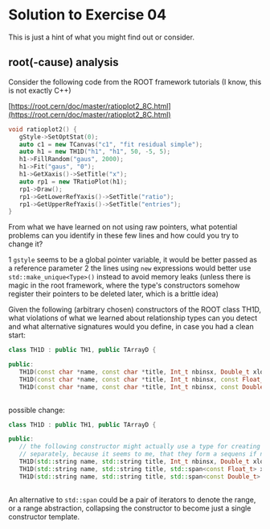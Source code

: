 # Solution to Exercise 04


This is just a hint of what you might find out or consider.

## root(-cause) analysis

Consider the following code from the ROOT framework tutorials (I know, this is not exactly C++)

[https://root.cern/doc/master/ratioplot2_8C.html](https://root.cern/doc/master/ratioplot2_8C.html)

```C++
void ratioplot2() {
   gStyle->SetOptStat(0);
   auto c1 = new TCanvas("c1", "fit residual simple");
   auto h1 = new TH1D("h1", "h1", 50, -5, 5);
   h1->FillRandom("gaus", 2000);
   h1->Fit("gaus", "0");
   h1->GetXaxis()->SetTitle("x");
   auto rp1 = new TRatioPlot(h1);
   rp1->Draw();
   rp1->GetLowerRefYaxis()->SetTitle("ratio");
   rp1->GetUpperRefYaxis()->SetTitle("entries");
}
```

From what we have learned on not using raw pointers, what potential problems can you identify in these few lines and how could you try to change it?


1 `gstyle` seems to be a global pointer variable, it would be better passed as a reference parameter
2 the lines using `new` expressions would better use `std::make_unique<Type>()` instead to avoid memory leaks
  (unless there is magic in the root framework, where the type's constructors somehow register their pointers to be deleted later, which is a brittle idea)


Given the following (arbitrary chosen) constructors of the ROOT class TH1D, what violations of what we learned about relationship types can you detect and what alternative signatures would you define, in case you had a clean start:

```C++
class TH1D : public TH1, public TArrayD {

public:
   TH1D(const char *name, const char *title, Int_t nbinsx, Double_t xlow, Double_t xup);
   TH1D(const char *name, const char *title, Int_t nbinsx, const Float_t  *xbins);
   TH1D(const char *name, const char *title, Int_t nbinsx, const Double_t *xbins);
   
```


possible change:

```C++
class TH1D : public TH1, public TArrayD {

public:
   // the following constructor might actually use a type for creating the range of values 
   // separately, because it seems to me, that they form a sequens if nbinsx values between xlow and xup
   TH1D(std::string name, std::string title, Int_t nbinsx, Double_t xlow, Double_t xup);
   TH1D(std::string name, std::string title, std::span<const Float_t> xbins);
   TH1D(std::string name, std::string title, std::span<const Double_t> xbins);
   
```

An alternative to `std::span` could be a pair of iterators to denote the range, or a range abstraction, collapsing the constructor to become just a single constructor template.